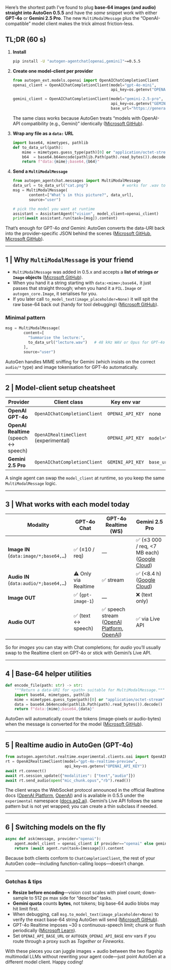 Here’s the shortest path I’ve found to plug **base-64 images (and audio) straight into AutoGen 0.5.5** and have the *same* snippet work with either **GPT-4o** or **Gemini 2.5 Pro**. The new `MultiModalMessage` plus the “OpenAI-compatible” model client makes the trick almost friction-less.

## TL;DR (60 s)

1. **Install**

   ```bash
   pip install -U "autogen-agentchat[openai,gemini]"~=0.5.5
   ```

2. **Create one model-client per provider**

   ```python
   from autogen_ext.models.openai import OpenAIChatCompletionClient
   openai_client = OpenAIChatCompletionClient(model="gpt-4o-mini",
                                              api_key=os.getenv("OPENAI_API_KEY"))

   gemini_client = OpenAIChatCompletionClient(model="gemini-2.5-pro",
                                              api_key=os.getenv("GEMINI_API_KEY"),
                                              base_url="https://generativelanguage.googleapis.com/v1beta")  # Vertex or §
   ```

   The same class works because AutoGen treats “models with OpenAI-API compatibility (e.g., Gemini)” identically ([Microsoft GitHub][1]).

3. **Wrap any file as a `data:` URL**

   ```python
   import base64, mimetypes, pathlib
   def to_data_url(path):
       mime = mimetypes.guess_type(path)[0] or "application/octet-stream"
       b64  = base64.b64encode(pathlib.Path(path).read_bytes()).decode()
       return f"data:{mime};base64,{b64}"
   ```

4. **Send a `MultiModalMessage`**

   ```python
   from autogen_agentchat.messages import MultiModalMessage
   data_url = to_data_url("cat.png")               # works for .wav too
   msg = MultiModalMessage(
          content=["What’s in this picture?", data_url],
          source="user")

   # pick the model you want at runtime
   assistant = AssistantAgent("vision", model_client=openai_client)
   print(await assistant.run(task=[msg]).content)
   ```

That’s enough for GPT-4o *and* Gemini: AutoGen converts the data-URI back into the provider-specific JSON behind the scenes ([Microsoft GitHub][2], [Microsoft GitHub][3]).

---

## 1 | Why `MultiModalMessage` is your friend

* `MultiModalMessage` was added in 0.5.x and accepts a **list of strings *or* `Image` objects** ([Microsoft GitHub][2]).
* When you hand it a string starting with `data:<mime>;base64,` it just passes that straight through; when you hand it a `PIL.Image` or `autogen_core.Image`, it serialises for you.
* If you later call `to_model_text(image_placeholder=None)` it will spit the raw base-64 back out (handy for tool debugging) ([Microsoft GitHub][4]).

### Minimal pattern

```python
msg = MultiModalMessage(
        content=[
          "Summarise the lecture:", 
          to_data_url("lecture.wav")   # 48 kHz WAV or Opus for GPT-4o realtime
        ],
        source="user")
```

AutoGen handles MIME sniffing for Gemini (which insists on the correct `audio/*` type) and image tokenisation for GPT-4o automatically.

---

## 2 | Model-client setup cheatsheet

| Provider                              | Client class                          | Key env var      | Extra kwargs                                                  |
| ------------------------------------- | ------------------------------------- | ---------------- | ------------------------------------------------------------- |
| **OpenAI GPT-4o**                     | `OpenAIChatCompletionClient`          | `OPENAI_API_KEY` | none                                                          |
| **OpenAI Realtime** (speech ↔ speech) | `OpenAIRealtimeClient` (experimental) | `OPENAI_API_KEY` | `model="gpt-4o-realtime-preview"` ([docs.ag2.ai][5])          |
| **Gemini 2.5 Pro**                    | `OpenAIChatCompletionClient`          | `GEMINI_API_KEY` | `base_url="https://generativelanguage.googleapis.com/v1beta"` |

A single agent can swap the `model_client` at runtime, so you keep the same `MultiModalMessage` logic.

---

## 3 | What works with each model today

| Modality                               | GPT-4o Chat          | GPT-4o Realtime (WS)                                | Gemini 2.5 Pro                                   |
| -------------------------------------- | -------------------- | --------------------------------------------------- | ------------------------------------------------ |
| **Image IN** (`data:image/*;base64,…`) | ✅ (≤10 / req)        | —                                                   | ✅ (≤3 000 / req, <7 MB each) ([Google Cloud][6]) |
| **Audio IN** (`data:audio/*;base64,…`) | ⚠️ Only via Realtime | ✅ stream                                            | ✅ (<8.4 h) ([Google Cloud][6])                   |
| **Image OUT**                          | ✅ (`gpt-image-1`)    | —                                                   | ❌ (text only)                                    |
| **Audio OUT**                          | ✅ (text ↔ speech)    | ✅ speech stream ([OpenAI Platform][7], [OpenAI][8]) | ✅ via Live API                                   |

So for *images* you can stay with Chat completions; for *audio* you’ll usually swap to the Realtime client on GPT-4o or stick with Gemini’s Live API.

---

## 4 | Base-64 helper utilities

```python
def encode_file(path: str) -> str:
    """Return a data-URI for <path> suitable for MultiModalMessage."""
    import base64, mimetypes, pathlib
    mime = mimetypes.guess_type(path)[0] or "application/octet-stream"
    data = base64.b64encode(pathlib.Path(path).read_bytes()).decode()
    return f"data:{mime};base64,{data}"
```

AutoGen will automatically count the tokens (image-pixels or audio-bytes) when the message is converted for the model ([Microsoft GitHub][9]).

---

## 5 | Realtime audio in AutoGen (GPT-4o)

```python
from autogen.agentchat.realtime.experimental.clients.oai import OpenAIRealtimeClient
rt = OpenAIRealtimeClient(model="gpt-4o-realtime-preview",
                          api_key=os.getenv("OPENAI_API_KEY"))
await rt.connect()
await rt.session_update({"modalities": ["text","audio"]})
await rt.send_audio(open("mic_chunk.opus","rb").read())
```

The client wraps the WebSocket protocol announced in the official Realtime docs ([OpenAI Platform][7], [OpenAI][8]) and is available in 0.5.5 under the `experimental` namespace ([docs.ag2.ai][5]). Gemini’s Live API follows the same pattern but is not yet wrapped; you can create a thin subclass if needed.

---

## 6 | Switching models on the fly

```python
async def ask(message, provider="openai"):
    agent.model_client = openai_client if provider=="openai" else gemini_client
    return (await agent.run(task=[message])).content
```

Because both clients conform to `ChatCompletionClient`, the rest of your AutoGen code—including function-calling loops—doesn’t change.

---

### Gotchas & tips

* **Resize before encoding**—vision cost scales with pixel count; down-sample to 512 px max side for “describe” tasks.
* **Gemini quota** counts **bytes**, not tokens; big base-64 audio blobs may hit limit first.
* When debugging, call `msg.to_model_text(image_placeholder=None)` to verify the exact base-64 string AutoGen will send ([Microsoft GitHub][3]).
* GPT-4o Realtime imposes \~30 s continuous-speech limit; chunk or flush periodically ([Microsoft Learn][10]).
* Set `OPENAI_API_BASE_URL` or `AUTOGEN_OPENAI_API_BASE` env vars if you route through a proxy such as *Together* or *Fireworks*.

With these pieces you can juggle images + audio between the two flagship multimodal LLMs without rewriting your agent code—just point AutoGen at a different model client. Happy coding!

[1]: https://microsoft.github.io/autogen/stable/user-guide/core-user-guide/components/model-clients.html?utm_source=chatgpt.com "Model Clients — AutoGen - Microsoft Open Source"
[2]: https://microsoft.github.io/autogen/stable//user-guide/agentchat-user-guide/tutorial/messages.html "Messages — AutoGen"
[3]: https://microsoft.github.io/autogen/dev//_modules/autogen_agentchat/messages.html?utm_source=chatgpt.com "autogen_agentchat.messages — AutoGen - Microsoft Open Source"
[4]: https://microsoft.github.io/autogen/stable//reference/python/autogen_agentchat.messages.html?utm_source=chatgpt.com "autogen_agentchat.messages — AutoGen - Microsoft Open Source"
[5]: https://docs.ag2.ai/latest/docs/api-reference/autogen/agentchat/realtime/experimental/clients/OpenAIRealtimeClient/?utm_source=chatgpt.com "OpenAIRealtimeClient - AG2"
[6]: https://cloud.google.com/vertex-ai/generative-ai/docs/models/gemini/2-5-pro?utm_source=chatgpt.com "Gemini 2.5 Pro | Generative AI on Vertex AI - Google Cloud"
[7]: https://platform.openai.com/docs/guides/realtime?utm_source=chatgpt.com "Realtime API - OpenAI Platform"
[8]: https://openai.com/index/introducing-the-realtime-api/?utm_source=chatgpt.com "Introducing the Realtime API - OpenAI"
[9]: https://microsoft.github.io/autogen/stable/reference/python/autogen_core.tools.html?utm_source=chatgpt.com "autogen_core.tools — AutoGen - Microsoft Open Source"
[10]: https://learn.microsoft.com/en-us/azure/ai-services/openai/whats-new?utm_source=chatgpt.com "What's new in Azure OpenAI Service? - Learn Microsoft"
